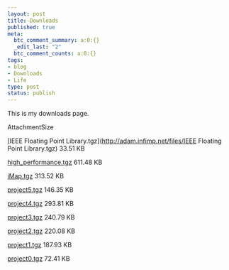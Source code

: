 ```yaml
--- 
layout: post
title: Downloads
published: true
meta: 
  btc_comment_summary: a:0:{}
  _edit_last: "2"
  btc_comment_counts: a:0:{}
tags: 
- blog
- Downloads
- Life
type: post
status: publish
---
```

This is my downloads page.

AttachmentSize

[IEEE Floating Point Library.tgz](http://adam.infimp.net/files/IEEE Floating Point Library.tgz)
33.51 KB

[high_performance.tgz](http://adam.infimp.net/files/high_performance.tgz)
611.48 KB

[iMap.tgz](http://adam.infimp.net/files/iMap.tgz)
313.52 KB

[project5.tgz](http://adam.infimp.net/files/project5.tgz)
146.35 KB

[project4.tgz](http://adam.infimp.net/files/project4.tgz)
293.81 KB

[project3.tgz](http://adam.infimp.net/files/project3.tgz)
240.79 KB

[project2.tgz](http://adam.infimp.net/files/project2.tgz)
220.08 KB

[project1.tgz](http://adam.infimp.net/files/project1.tgz)
187.93 KB

[project0.tgz](http://adam.infimp.net/files/project0.tgz)
72.41 KB
